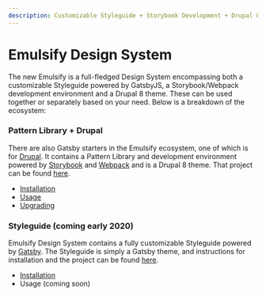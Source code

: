 ```yaml
---
description: Customizable Styleguide + Storybook Development + Drupal 8 theme
---
```


# Emulsify Design System

The new Emulsify is a full-fledged Design System encompassing both a customizable Styleguide powered by GatsbyJS, a Storybook/Webpack development environment and a Drupal 8 theme. These can be used together or separately based on your need. Below is a breakdown of the ecosystem:

### Pattern Library + Drupal

There are also Gatsby starters in the Emulsify ecosystem, one of which is for [Drupal](https://www.drupal.org/). It contains a Pattern Library and development environment powered by [Storybook](https://storybook.js.org/) and [Webpack](https://webpack.js.org/) and is a Drupal 8 theme. That project can be found [here](https://github.com/emulsify-ds/gatsby-starter-emulsify-drupal).

* [Installation](https://fourkitchens.gitbook.io/emulsify-design-system/drupal/installation)
* [Usage](https://fourkitchens.gitbook.io/emulsify-design-system/drupal/usage)
* [Upgrading](https://fourkitchens.gitbook.io/emulsify-design-system/drupal/installation-new)

### Styleguide \(coming early 2020\)

Emulsify Design System contains a fully customizable Styleguide powered by [Gatsby](https://www.gatsbyjs.org/). The Styleguide is simply a Gatsby theme, and instructions for installation and the project can be found [here](https://github.com/emulsify-ds/gatsby-theme-emulsify).

* [Installation](https://fourkitchens.gitbook.io/emulsify-design-system/styleguide/installation)
* Usage \(coming soon\)


